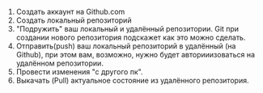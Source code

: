 1. Создать аккаунт на Github.com
2. Создать локальный репозиторий
3. "Подружить" ваш локальный и удалённый репозитории. Git  при создании нового репозитория подскажет как это можно сделать.
4. Отправить(push) ваш локальный репозиторий в удалённый (на Github), при этом вам, возможно, нужно будет авторииизоваться на удалённом репозитории.
5. Провести изменения "с другого пк".
6. Выкачать (Pull) актуальное состояние из удалённого репозитория.